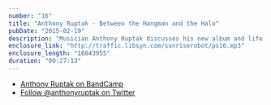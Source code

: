 ```yaml
---
number: "16"
title: "Anthony Ruptak - Between the Hangman and the Halo"
pubDate: "2015-02-19"
description: "Musician Anthony Ruptak discusses his new album and life as an artist in the Denver music scene."
enclosure_link: "http://traffic.libsyn.com/sunriserobot/ps16.mp3"
enclosure_length: "16043955"
duration: "00:27:13"
---
```

- [Anthony Ruptak on BandCamp](http://anthonyruptak.bandcamp.com)
- [Follow @anthonyruptak on Twitter](https://twitter.com/anthonyruptak)
